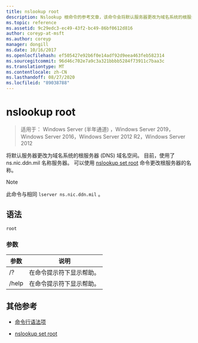 ```yaml
---
title: nslookup root
description: Nslookup 根命令的参考文章，该命令会将默认服务器更改为域名系统的根服务器 (DNS) 域名空间。
ms.topic: reference
ms.assetid: 9c29edc3-ec49-43f2-bc49-86bf0612d816
author: coreyp-at-msft
ms.author: coreyp
manager: dongill
ms.date: 10/16/2017
ms.openlocfilehash: ef505427e92b6f0e14adf92d9eea463feb582314
ms.sourcegitcommit: 96d46c702e7a9c3a321bbbb5284f73911c7baa3c
ms.translationtype: MT
ms.contentlocale: zh-CN
ms.lasthandoff: 08/27/2020
ms.locfileid: "89038788"
---
```

# <a name="nslookup-root"></a>nslookup root

> 适用于： Windows Server (半年通道) ，Windows Server 2019，Windows Server 2016，Windows Server 2012 R2，Windows Server 2012

将默认服务器更改为域名系统的根服务器 (DNS) 域名空间。 目前，使用了 ns.nic.ddn.mil 名称服务器。 可以使用 [nslookup set root](nslookup-set-root.md) 命令更改根服务器的名称。

> [!NOTE]
> 此命令与相同 `lserver ns.nic.ddn.mil` 。

## <a name="syntax"></a>语法

```
root
```

### <a name="parameters"></a>参数

| 参数 | 说明 |
| --------- | ----------- |
| /? | 在命令提示符下显示帮助。 |
| /help | 在命令提示符下显示帮助。 |

## <a name="additional-references"></a>其他参考

- [命令行语法项](command-line-syntax-key.md)

- [nslookup set root](nslookup-set-root.md)
